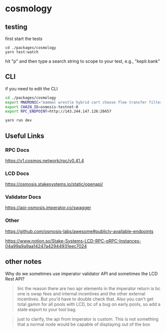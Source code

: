# cosmology

## testing

first start the tests

```
cd ./packages/cosmology
yarn test:watch
```

hit "p" and then type a search string to scope to your test, e.g., "keplr.bank"
## CLI

if you need to edit the CLI

```sh
cd ./packages/cosmology
export MNEMONIC="mammal wrestle hybrid cart choose flee transfer filter fly object swamp rookie"
export CHAIN_ID=osmosis-testnet-0
export RPC_ENDPOINT=http://143.244.147.126:26657

yarn run dev
```

## Useful Links

### RPC Docs

https://v1.cosmos.network/rpc/v0.41.4

### LCD Docs

https://osmosis.stakesystems.io/static/openapi/

### Validator Docs

https://api-osmosis.imperator.co/swagger

### Other

https://github.com/osmosis-labs/awesome#publicly-available-endpoints

https://www.notion.so/Stake-Systems-LCD-RPC-gRPC-Instances-04a99a9a9aa14247a42944931eec7024

## other notes

Why do we sometimes use imperator validator API and sometimes the LCD Rest API?

> Iirc the reason there are two apr elements in the imperator return is bc one is swap fees and internal incentives and the other external incentives. But you'd have to double check that. Also you can't get total gamm for all pools with LCD, bc of a bug on early pools, so add a state export to your tool bag. 

> just to clarify, the api from imperator is custom. This is not something that a normal node would be capable of displaying out of the box
